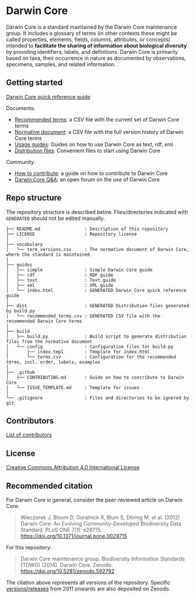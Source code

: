 # Darwin Core

Darwin Core is a standard maintained by the Darwin Core maintenance group. It includes a glossary of terms (in other contexts these might be called properties, elements, fields, columns, attributes, or concepts) intended to **facilitate the sharing of information about biological diversity** by providing identifiers, labels, and definitions. Darwin Core is primarily based on taxa, their occurrence in nature as documented by observations, specimens, samples, and related information.

## Getting started

[Darwin Core quick reference guide](http://rs.tdwg.org/dwc/terms/index.html)

Documents:

* [Recommended terms](dist/recommended_terms.csv): a CSV file with the current set of Darwin Core terms
* [Normative document](vocabulary/term_versions.csv): a CSV file with the full version history of Darwin Core terms
* [Usage guides](guides/): Guides on how to use Darwin Core as text, rdf, xml
* [Distribution files](dist/): Convenient files to start using Darwin Core

Community:

* [How to contribute](.github/CONTRIBUTING.md): a guide on how to contribute to Darwin Core
* [Darwin Core Q&A](https://github.com/tdwg/dwc-qa): an open forum on the use of Darwin Core

## Repo structure

The repository structure is described below. Files/directories indicated with `GENERATED` should not be edited manually.

```
├── README.md                 : Description of this repository
├── LICENSE                   : Repository license
│
├── vocabulary
│   └── term_versions.csv     : The normative document of Darwin Core, where the standard is maintained
│
├── guides
│   ├── simple                : Simple Darwin Core guide
│   ├── rdf                   : RDF guide
│   ├── text                  : Text guide
│   ├── xml                   : XML guide
│   └── index.html            : GENERATED Darwin Core quick reference guide
│
├── dist                      : GENERATED Distribution files generated by build.py
│   └── recommended_terms.csv : GENERATED CSV file with the recommended Darwin Core terms
│
├── build
│   ├── build.py              : Build script to generate distribution files from the normative document
│   └── config                : Configuration files for build.py
│       ├── index.tmpl        : Template for index.html
│       └── terms.csv         : Configuration for the recommended terms, incl. order, labels, examples
│
├── .github
│   ├── CONTRIBUTING.md       : Guide on how to contribute to Darwin Core
│   └── ISSUE_TEMPLATE.md     : Template for issues
│
└── .gitignore                : Files and directories to be ignored by git
```

## Contributors

[List of contributors](https://github.com/tdwg/dwc/contributors)

## License

[Creative Commons Attribution 4.0 International License](http://creativecommons.org/licenses/by/4.0/)

## Recommended citation

For Darwin Core in general, consider the peer-reviewed article on Darwin Core:

> Wieczorek J, Bloom D, Guralnick R, Blum S, Döring M, et al. (2012) Darwin Core: An Evolving Community-Developed Biodiversity Data Standard. PLoS ONE 7(1): e29715. https://doi.org/10.1371/journal.pone.0029715

For this repository:

> Darwin Core maintenance group, Biodiversity Information Standards (TDWG) (2014). Darwin Core. Zenodo. https://doi.org/10.5281/zenodo.592792

The citation above represents all versions of the repository. Specific [versions/releases](https://github.com/tdwg/dwc/releases) from 2011 onwards are also deposited on Zenodo.
